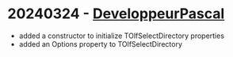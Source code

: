 # 20240324 - [DeveloppeurPascal](https://github.com/DeveloppeurPascal)

* added a constructor to initialize TOlfSelectDirectory properties
* added an Options property to TOlfSelectDirectory
